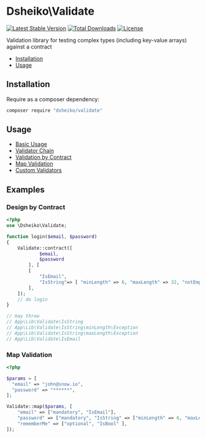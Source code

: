 # Dsheiko\Validate

[![Latest Stable Version](https://poser.pugx.org/dsheiko/validate/v/stable)](https://packagist.org/packages/dsheiko/validate)
[![Total Downloads](https://poser.pugx.org/dsheiko/validate/downloads)](https://packagist.org/packages/dsheiko/validate)
[![License](https://poser.pugx.org/dsheiko/validate/license)](https://packagist.org/packages/dsheiko/validate)

Validation library for testing complex types (including key-value arrays) against a contract

* [Installation](#installation)
* [Usage](#usage)

## Installation

Require as a composer dependency:

``` bash
composer require "dsheiko/validate"
```

## Usage

- [Basic Usage](./wiki/basic-usage.md)
- [Validator Chain](./wiki/validator-chain.md)
- [Validation by Contract](./wiki/validation-by-contract.md)
- [Map Validation](./wiki/map-validation.md)
- [Custom Validators](./wiki/validator-interface.md)

## Examples


### Design by Contract
```php
<?php
use \Dsheiko\Validate;

function login($email, $password)
{
    Validate::contract([
            $email,
            $password
        ], [
        [
            "IsEmail",
            "IsString"=> [ "minLength" => 6, "maxLength" => 32, "notEmpty" => true ],
        ],
    ]);
    // do login
}

// may throw
// App\Lib\Validate\IsString
// App\Lib\Validate\IsString\minLength\Exception
// App\Lib\Validate\IsString\maxLength\Exception
// App\Lib\Validate\IsEmail
```

### Map Validation
```php
<?php

$params = [
  "email" => "john@snow.io",
  "password" => "******",
];

Validate::map($params, [
    "email" => ["mandatory", "IsEmail"],
    "password" => ["mandatory", "IsString" => ["minLength" => 6, "maxLength" => 128]],
    "rememberMe" => ["optional", "IsBool" ],
]);

```